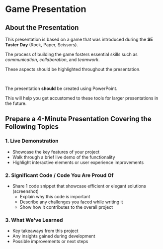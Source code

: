 # Game Presentation
 
## About the Presentation

This presentation is based on a game that was introduced during the **SE Taster Day** (Rock, Paper, Scissors).

The process of building the game fosters essential skills such as *communication*, *collaboration*, and *teamwork*.

These aspects should be highlighted throughout the presentation.

<br>

The presentation **should** be created using PowerPoint.

This will help you get accustomed to these tools for larger presentations in the future.
 
## Prepare a 4-Minute Presentation Covering the Following Topics
 
### 1. Live Demonstration

- Showcase the key features of your project
- Walk through a brief live demo of the functionality
- Highlight interactive elements or user experience improvements
 
### 2. Significant Code / Code You Are Proud Of

- Share 1 code snippet that showcase efficient or elegant solutions (screenshot)
    - Explain why this code is important
    - Describe any challenges you faced while writing it
    - Show how it contributes to the overall project
 
### 3. What We've Learned

- Key takeaways from this project
- Any insights gained during development
- Possible improvements or next steps
